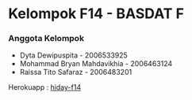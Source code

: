 # Kelompok F14 - BASDAT F
### Anggota Kelompok
- Dyta Dewipuspita - 2006533925
- Mohammad Bryan Mahdavikhia - 2006463124
- Raissa Tito Safaraz - 2006483201

Herokuapp : [hiday-f14](hiday-f14.herokuapp.com)
